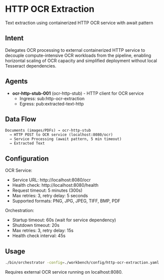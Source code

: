 # HTTP OCR Extraction

Text extraction using containerized HTTP OCR service with await pattern

## Intent

Delegates OCR processing to external containerized HTTP service to decouple compute-intensive OCR workloads from the pipeline, enabling horizontal scaling of OCR capacity and simplified deployment without local Tesseract dependencies.

## Agents

- **ocr-http-stub-001** (ocr-http-stub) - HTTP client for OCR service
  - Ingress: sub:http-ocr-extraction
  - Egress: pub:extracted-text-http

## Data Flow

```
Documents (images/PDFs) → ocr-http-stub
  → HTTP POST to OCR service (localhost:8080/ocr)
  → Service Processing (await pattern, 5 min timeout)
  → Extracted Text
```

## Configuration

OCR Service:
- Service URL: http://localhost:8080/ocr
- Health check: http://localhost:8080/health
- Request timeout: 5 minutes (300s)
- Max retries: 3, retry delay: 5 seconds
- Supported formats: PNG, JPG, JPEG, TIFF, BMP, PDF

Orchestration:
- Startup timeout: 60s (wait for service dependency)
- Shutdown timeout: 20s
- Max retries: 3, retry delay: 15s
- Health check interval: 45s

## Usage

```bash
./bin/orchestrator -config=./workbench/config/http-ocr-extraction.yaml
```

Requires external OCR service running on localhost:8080.
